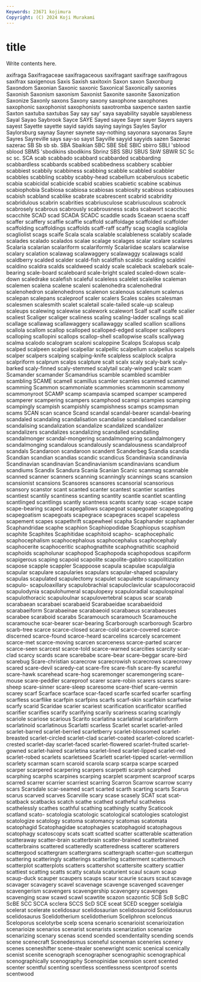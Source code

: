 ```yaml
---
Keywords: 23671 kojimura
Copyright: (C) 2024 Koji Murakami
---
```


# title

Write contents here.



axifraga Saxifragaceae
saxifragaceous saxifragant saxifrage saxifragous saxifrax saxigenous Saxis Saxish saxitoxin Saxon
saxon Saxonburg Saxondom Saxonian Saxonic saxonic Saxonical Saxonically saxonies Saxonish
Saxonism saxonism Saxonist Saxonite saxonite Saxonization Saxonize Saxonly saxons Saxony
saxony saxophone saxophones saxophonic saxophonist saxophonists saxotromba saxpence saxten saxtie
Saxton saxtuba saxtubas Say say say' saya sayability sayable sayableness
Sayal Sayao Saybrook Sayce SAYE Sayed sayee Sayer sayer Sayers
sayers sayest Sayette sayette sayid sayids saying sayings Sayles Saylor
Saylorsburg saynay Sayner saynete say-nothing sayonara sayonaras Sayre Sayres Sayreville
says say-so sayst Sayville sayyid sayyids sazen Sazerac sazerac SB
Sb sb sb. SBA Sbaikian SBC SBE SbE SBIC sbirro
SBLI 'sblood sblood SBMS 'sbodikins sbodikins Sbrinz SBS SBU SBUS
SbW SBWR SC Sc sc sc. SCA scab scabbado scabbard
scabbarded scabbarding scabbardless scabbards scabbed scabbedness scabbery scabbier scabbiest scabbily
scabbiness scabbing scabble scabbled scabbler scabbles scabbling scabby scabby-head scabellum
scaberulous scabetic scabia scabicidal scabicide scabid scabies scabietic scabine scabinus
scabiophobia Scabiosa scabiosa scabiosas scabiosity scabious scabiouses scabish scabland scablike
scabrate scabrescent scabrid scabridity scabridulous scabrin scabrities scabriusculose scabriusculous scabrock
scabrosely scabrous scabrously scabrousness scabs scabwort scacchic scacchite SCAD scad
SCADA SCADC scaddle scads Scaean scaena scaff scaffer scaffery scaffie
scaffle scaffold scaffoldage scaffolded scaffolder scaffolding scaffoldings scaffolds scaff-raff scaffy
scag scaglia scagliola scagliolist scags scaife Scala scala scalable scalableness
scalably scalade scalades scalado scalados scalae scalage scalages scalar scalare
scalares Scalaria scalarian scalariform scalariformly Scalariidae scalars scalarwise scalary scalation
scalawag scalawaggery scalawaggy scalawags scald scaldberry scalded scalder scald-fish scaldfish
scaldic scalding scaldini scaldino scaldra scalds scaldweed scaldy scale scaleback
scalebark scale-bearing scale-board scaleboard scale-bright scaled scaled-down scale-down scaledrake scalefish
scaleful scaleless scalelet scalelike scaleman scalemen scalena scalene scaleni scalenohedra
scalenohedral scalenohedron scalenohedrons scalenon scalenous scalenum scalenus scalepan scalepans scaleproof
scaler scalers Scales scales scalesman scalesmen scalesmith scalet scaletail scale-tailed
scale-up scaleup scaleups scalewing scalewise scalework scalewort Scalf scalf scalfe
scalier scaliest Scaliger scaliger scaliness scaling scaling-ladder scalings scall scallage
scallawag scallawaggery scallawaggy scalled scallion scallions scallola scallom scallop scalloped
scalloped-edged scalloper scallopers scalloping scallopini scallops scallop-shell scallopwise scalls scallywag
scalma scalodo scalogram scaloni scaloppine Scalops Scalopus scalp scalped scalpeen
scalpel scalpellar scalpellic scalpellum scalpellus scalpels scalper scalpers scalping scalping-knife
scalpless scalplock scalpra scalpriform scalprum scalps scalpture scalt scalx scaly
scaly-bark scaly-barked scaly-finned scaly-stemmed scalytail scaly-winged scalz scam Scamander scamander
Scamandrius scamble scambled scambler scambling SCAME scamell scamillus scamler scamles
scammed scammel scamming Scammon scammoniate scammonies scammonin scammony scammonyroot SCAMP
scamp scampavia scamped scamper scampered scamperer scampering scampers scamphood scampi
scampies scamping scampingly scampish scampishly scampishness scamps scampsman scams SCAN
scan scance Scand scandal scandal-bearer scandal-bearing scandaled scandaling scandalisation scandalise
scandalised scandaliser scandalising scandalization scandalize scandalized scandalizer scandalizers scandalizes scandalizing
scandalled scandalling scandalmonger scandal-mongering scandalmongering scandalmongery scandalmonging scandalous scandalously scandalousness
scandalproof scandals Scandaroon scandaroon scandent Scanderbeg Scandia scandia Scandian scandian
scandias scandic scandicus Scandinavia scandinavia Scandinavian scandinavian Scandinavianism scandinavians scandium
scandiums Scandix Scandura Scania Scanian Scanic scanmag scannable scanned scanner
scanners scanning scanningly scannings scans scansion scansionist scansions Scansores scansores
scansorial scansorious scansory scanstor scant scanted scanter scantest scantier scanties
scantiest scantily scantiness scanting scantity scantle scantlet scantling scantlinged scantlings
scantly scantness scants scanty scap -scape scape scape-bearing scaped scapegallows
scapegoat scapegoater scapegoating scapegoatism scapegoats scapegrace scapegraces scapel scapeless scapement
scapes scapethrift scapewheel scapha Scaphander scaphander Scaphandridae scaphe scaphion Scaphiopodidae
Scaphiopus scaphism scaphite Scaphites Scaphitidae scaphitoid scapho- scaphocephalic scaphocephalism scaphocephalous
scaphocephalus scaphocephaly scaphocerite scaphoceritic scaphognathite scaphognathitic scaphoid scaphoids scapholunar scaphopod
Scaphopoda scaphopodous scapiform scapigerous scaping scapoid scapolite scapolite-gabbro scapolitization scapose
scapple scappler Scappoose scapula scapulae scapulalgia scapular scapulare scapularies scapulars
scapular-shaped scapulary scapulas scapulated scapulectomy scapulet scapulette scapulimancy scapulo- scapuloaxillary
scapulobrachial scapuloclavicular scapulocoracoid scapulodynia scapulohumeral scapulopexy scapuloradial scapulospinal scapulothoracic scapuloulnar
scapulovertebral scapus scar scarab scarabaean scarabaei scarabaeid Scarabaeidae scarabaeidoid scarabaeiform
Scarabaeinae scarabaeoid scarabaeus scarabaeuses scarabee scaraboid scarabs Scaramouch scaramouch Scaramouche
scaramouche scar-bearer scar-bearing Scarborough scarborough Scarbro scarb-tree scarce scarce-closed scarce-cold
scarce-covered scarce-discerned scarce-found scarce-heard scarcelins scarcely scarcement scarce-met scarce-moving scarcen
scarceness scarce-parted scarcer scarce-seen scarcest scarce-told scarce-warned scarcities scarcity scar-clad
scarcy scards scare scarebabe scare-bear scare-beggar scare-bird scarebug Scare-christian scarecrow
scarecrowish scarecrows scarecrowy scared scare-devil scaredy-cat scare-fire scare-fish scare-fly scareful
scare-hawk scarehead scare-hog scaremonger scaremongering scare-mouse scare-peddler scareproof scarer scare-robin
scarers scares scare-sheep scare-sinner scare-sleep scaresome scare-thief scare-vermin scarey scarf
Scarface scarface scar-faced scarfe scarfed scarfer scarfing scarfless scarflike scarfpin
scarfpins scarfs scarf-skin scarfskin scarfwise scarfy scarid Scaridae scarier scariest
scarification scarificator scarified scarifier scarifies scarify scarifying scarily scariness scaring
scaringly scariole scariose scarious Scarito scarlatina scarlatinal scarlatiniform scarlatinoid scarlatinous
Scarlatti scarless Scarlet scarlet scarlet-ariled scarlet-barred scarlet-berried scarletberry scarlet-blossomed scarlet-breasted
scarlet-circled scarlet-clad scarlet-coated scarlet-colored scarlet-crested scarlet-day scarlet-faced scarlet-flowered scarlet-fruited scarlet-gowned
scarlet-haired scarletina scarlet-lined scarlet-lipped scarlet-red scarlet-robed scarlets scarletseed Scarlett scarlet-tipped
scarlet-vermillion scarlety scarman scarn scaroid scarola scarp scarpa scarpe scarped
scarper scarpered scarpering scarpers scarpetti scarph scarphed scarphing scarphs scarpines
scarping scarplet scarpment scarproof scarps scarred scarrer scarrier scarriest scarring
Scarron Scarrow scarrow scarry scars Scarsdale scar-seamed scart scarted scarth
scarting scarts Scarus scarus scarved scarves Scarville scary scase scasely
SCAT scat scat- scatback scatbacks scatch scathe scathed scatheful scatheless
scathelessly scathes scathful scathing scathingly scathy Scaticook scatland scato- scatologia
scatologic scatological scatologies scatologist scatologize scatology scatoma scatomancy scatomas scatomata
scatophagid Scatophagidae scatophagies scatophagoid scatophagous scatophagy scatoscopy scats scatt scatted
scatter scatterable scatteration scatteraway scatter-brain scatterbrain scatter-brained scatterbrained scatterbrains scattered
scatteredly scatteredness scatterer scatterers scattergood scattergram scattergrams scattergraph scatter-gun scattergun
scattering scatteringly scatterings scatterling scatterment scattermouch scatterplot scatterplots scatters scattershot
scattersite scattery scattier scattiest scatting scatts scatty scatula scaturient scaul
scaum scaup scaup-duck scauper scaupers scaups scaur scaurie scaurs scaut
scavage scavager scavagery scavel scavenage scavenge scavenged scavenger scavengerism scavengers
scavengership scavengery scavenges scavenging scaw scawd scawl scawtite scazon scazontic
SCB ScB ScBC ScBE SCC SCCA scclera SCCS ScD SCE
sceat SCED scegger scelalgia scelerat scelerate scelidosaur scelidosaurian scelidosauroid Scelidosaurus
scelidosaurus Scelidotherium scelidotherium Sceliphron sceloncus Sceloporus scelotyrbe scelp scena scenario
scenarioist scenarioization scenarioize scenarios scenarist scenarists scenarization scenarize scenarizing scenary
scenas scend scended scendentality scending scends scene scenecraft Scenedesmus sceneful
sceneman sceneries scenery scenes sceneshifter scene-stealer scenewright scenic scenical scenically
scenist scenite scenograph scenographer scenographic scenographical scenographically scenography Scenopinidae scension
scent scented scenter scentful scenting scentless scentlessness scentproof scents scentwood
